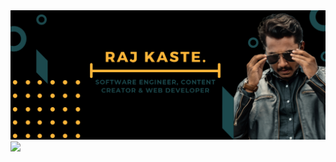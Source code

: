 <!--
**RK41099/RK41099** is a ✨ _special_ ✨ repository because its `README.md` (this file) appears on your GitHub profile.
<!--
Here are some ideas to get you started:
- 🔭 I’m currently working on ...
- 🌱 I’m currently learning ...
- 👯 I’m looking to collaborate on ...
- 🤔 I’m looking for help with ...
- 💬 Ask me about ...
- 📫 How to reach me: ...
- 😄 Pronouns: ...
- ⚡ Fun fact: ...
-->
<img src="https://raw.githubusercontent.com/RK41099/RK41099/master/gh-header-image-cropped.png" alt="banner">

<img src="https://github-readme-stats.vercel.app/api?username=RK41099&&show_icons=true&title_color=ffffff&icon_color=bb2acf&text_color=daf7dc&bg_color=191919">
